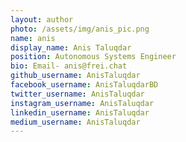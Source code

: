 ```yaml
---
layout: author
photo: /assets/img/anis_pic.png
name: anis
display_name: Anis Taluqdar
position: Autonomous Systems Engineer
bio: Email- anis@frei.chat
github_username: AnisTaluqdar
facebook_username: AnisTaluqdarBD
twitter_username: AnisTaluqdar
instagram_username: AnisTaluqdar
linkedin_username: AnisTaluqdar
medium_username: AnisTaluqdar
---
```


